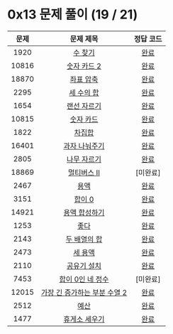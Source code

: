 # 0x13 문제 풀이 (19 / 21)

| 문제 | 문제 제목 | 정답 코드 |
| :--: | :--: | :--: |
| 1920 | [수 찾기](https://www.acmicpc.net/problem/1920) | [완료](./solutions/1920.cpp) |
| 10816 | [숫자 카드 2](https://www.acmicpc.net/problem/10816) | [완료](./solutions/10816.cpp) |
| 18870 | [좌표 압축](https://www.acmicpc.net/problem/18870) | [완료](./solutions/18870.cpp) |
| 2295 | [세 수의 합](https://www.acmicpc.net/problem/2295) | [완료](./solutions/2295.cpp) |
| 1654 | [랜선 자르기](https://www.acmicpc.net/problem/1654) | [완료](./solutions/1654.cpp) |
| 10815 | [숫자 카드](https://www.acmicpc.net/problem/10815) | [완료](./solutions/10815.cpp) |
| 1822 | [차집합](https://www.acmicpc.net/problem/1822) | [완료](./solutions/1822.cpp) |
| 16401 | [과자 나눠주기](https://www.acmicpc.net/problem/16401) | [완료](./solutions/16401.cpp) |
| 2805 | [나무 자르기](https://www.acmicpc.net/problem/2805) | [완료](./solutions/2805.cpp) |
| 18869 | [멀티버스 Ⅱ](https://www.acmicpc.net/problem/18869) | [미완료] |
| 2467 | [용액](https://www.acmicpc.net/problem/2467) | [완료](./solutions/2467.cpp) |
| 3151 | [합이 0](https://www.acmicpc.net/problem/3151) | [완료](./solutions/3151.cpp) |
| 14921 | [용액 합성하기](https://www.acmicpc.net/problem/14921) | [완료](./solutions/14921.cpp) |
| 1253 | [좋다](https://www.acmicpc.net/problem/1253) | [완료](./solutions/1253.cpp) |
| 2143 | [두 배열의 합](https://www.acmicpc.net/problem/2143) | [완료](./solutions/2143.cpp) |
| 2473 | [세 용액](https://www.acmicpc.net/problem/2473) | [완료](./solutions/2473.cpp) |
| 2110 | [공유기 설치](https://www.acmicpc.net/problem/2110) | [완료](./solutions/2110.cpp) |
| 7453 | [합이 0인 네 정수](https://www.acmicpc.net/problem/7453) | [미완료] |
| 12015 | [가장 긴 증가하는 부분 수열 2](https://www.acmicpc.net/problem/12015) | [완료](./solutions/12015.cpp) |
| 2512 | [예산](https://www.acmicpc.net/problem/2512) | [완료](./solutions/2512.cpp) |
| 1477 | [휴게소 세우기](https://www.acmicpc.net/problem/1477) | [완료](./solutions/1477.cpp) |
